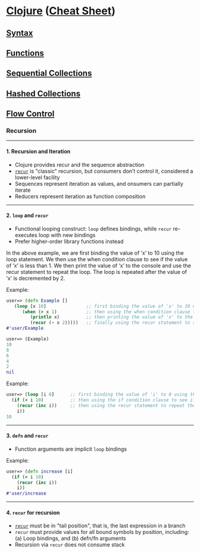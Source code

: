 # <a href="./README.md">Clojure</a> (<a href="https://clojure.org/api/cheatsheet">Cheat Sheet</a>)

## <a href="./Syntax.md">Syntax</a>

## <a href="./Functions.md">Functions</a>

## <a href="./Sequential_Collections.md">Sequential Collections</a>

## <a href="./Hashed_Collections.md">Hashed Collections</a>

## <a href="./Flow_Control.md">Flow Control</a>

### Recursion

<hr>

#### 1. Recursion and Iteration

- Clojure provides recur and the sequence abstraction
- <a href="https://clojure.org/reference/special_forms#recur">```recur```</a> is "classic" recursion, but consumers don’t control it, considered a lower-level facility
- Sequences represent iteration as values, and onsumers can partially iterate
- Reducers represent iteration as function composition

<hr>

#### 2. ```loop``` and ```recur```

- Functional looping construct: ```loop``` defines bindings, while ```recur``` re-executes loop with new bindings
- Prefer higher-order library functions instead

In the above example, we are first binding the value of ‘x’ to 10 using the loop statement. We then use the when condition clause to see if the value of ‘x’ is less than 1. We then print the value of ‘x’ to the console and use the recur statement to repeat the loop. The loop is repeated after the value of ‘x’ is decremented by 2.

Example:
```Clojure
user=> (defn Example []
   (loop [x 10]               ;; first binding the value of 'x' to 10 using the loop statement
      (when (> x 1)           ;; then using the when condition clause to see if the value of 'x' > 1
         (println x)          ;; then printing the value of 'x' to the console
         (recur (- x 2)))))   ;; finally using the recur statement to repeat the loop, after the value of 'x' is decremented by 2
#'user/Example

user=> (Example)
10
8
6
4
2
nil
```

Example:
```Clojure
user=> (loop [i 0]      ;; first binding the value of 'i' to 0 using the loop statement
  (if (< i 10)          ;; then using the if condition clause to see if the value of 'i'
    (recur (inc i))     ;; then using the recur statement to repeat the loop, after the value of 'i' is incremented by 1
    i))
10
```

<hr>

#### 3. ```defn``` and ```recur```

- Function arguments are implicit ```loop``` bindings

Example:
```Clojure
user=> (defn increase [i]
  (if (< i 10)
    (recur (inc i))
    i))
#'user/increase
```

<hr>

#### 4. ```recur``` for recursion

- <a href="https://clojuredocs.org/clojure.core/recur">```recur```</a> must be in "tail position", that is, the last expression in a branch
- ```recur``` must provide values for all bound symbols by position, including: (a) Loop bindings, and (b) defn/fn arguments
- Recursion via ```recur``` does not consume stack
